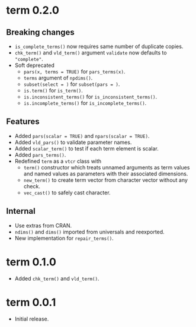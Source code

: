 # term 0.2.0

## Breaking changes

- `is_complete_terms()` now requires same number of duplicate copies.
- `chk_term()` and `vld_term()` argument `validate` now defaults to `"complete"`.
- Soft deprecated
    - `pars(x, terms = TRUE)` for `pars_terms(x)`.
    - `terms` argument of `npdims()`.
    - `subset(select = )` for `subset(pars = )`.
    - `is.term()` for `is_term()`.
    - `is.inconsistent_terms()` for `is_inconsistent_terms()`.
    - `is.incomplete_terms()` for `is_incomplete_terms()`.

## Features

- Added `pars(scalar = TRUE)` and `npars(scalar = TRUE)`.
- Added `vld_pars()` to validate parameter names.
- Added `scalar_term()` to test if each term element is scalar.
- Added `pars_terms()`.
- Redefined `term` as a `vtcr` class with
  - `term()` constructor which treats unnamed arguments as term values and named values as parameters with their associated dimensions.
  - `new_term()` to create term vector from character vector without any check.
  - `vec_cast()` to safely cast character.

## Internal

- Use extras from CRAN.
- `ndims()` and `dims()` imported from universals and reexported.
- New implementation for `repair_terms()`.


# term 0.1.0

- Added `chk_term()` and `vld_term()`.

# term 0.0.1

- Initial release.
